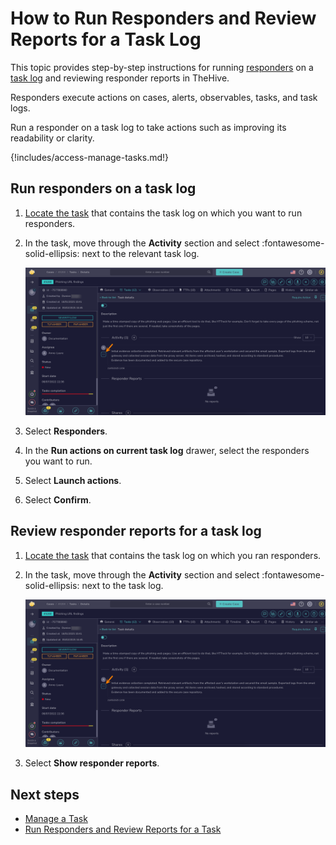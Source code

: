 # How to Run Responders and Review Reports for a Task Log

This topic provides step-by-step instructions for running [responders](../../../administration/cortex/about-cortex.md) on a [task log](about-task-logs.md) and reviewing responder reports in TheHive.

Responders execute actions on cases, alerts, observables, tasks, and task logs.

Run a responder on a task log to take actions such as improving its readability or clarity.

{!includes/access-manage-tasks.md!}

## Run responders on a task log

1. [Locate the task](./search-for-tasks/find-a-task.md) that contains the task log on which you want to run responders.

2. In the task, move through the **Activity** section and select :fontawesome-solid-ellipsis: next to the relevant task log.

    ![Task logs actions](../../../images/user-guides/analyst-corner/tasks/task-log-actions.png)

3. Select **Responders**.

3. In the **Run actions on current task log** drawer, select the responders you want to run.

4. Select **Launch actions**.

5. Select **Confirm**.

## Review responder reports for a task log

1. [Locate the task](./search-for-tasks/find-a-task-log.md) that contains the task log on which you ran responders.

2. In the task, move through the **Activity** section and select :fontawesome-solid-ellipsis: next to the task log.

    ![Task logs actions](../../../images/user-guides/analyst-corner/tasks/task-log-actions.png)

3. Select **Show responder reports**.

<h2>Next steps</h2>

* [Manage a Task](manage-a-task.md)
* [Run Responders and Review Reports for a Task](run-responders-on-a-task.md)